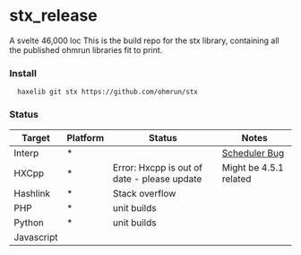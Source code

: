 # stx_release

A svelte 46,000 loc
This is the build repo for the stx library, containing all the published ohmrun libraries fit to print.



### Install 
```
  haxelib git stx https://github.com/ohmrun/stx
```

### Status  

| Target      | Platform  | Status                                        | Notes
|-------------|-----------|-----------------------------------------------|--------------------------------------------------|
| Interp      | *         |                                               | [Scheduler Bug](https://github.com/HaxeFoundation/haxe/issues/11202)
| HXCpp       | *         | Error: Hxcpp is out of date - please update   | Might be 4.5.1 related
| Hashlink    | *         | Stack overflow                                |
| PHP         | *         | unit builds                                   |
| Python      | *         | unit builds                                   |
| Javascript